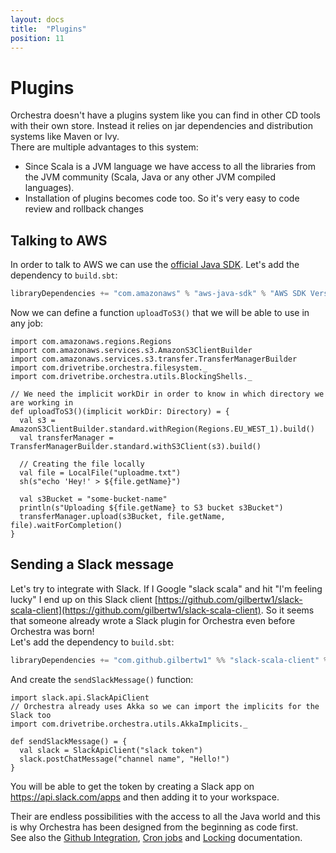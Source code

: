 ```yaml
---
layout: docs
title:  "Plugins"
position: 11
---
```


# Plugins

Orchestra doesn't have a plugins system like you can find in other CD tools with their own store. Instead it relies on
jar dependencies and distribution systems like Maven or Ivy.  
There are multiple advantages to this system:
- Since Scala is a JVM language we have access to all the libraries from the JVM community (Scala, Java or any other
JVM compiled languages).
- Installation of plugins becomes code too. So it's very easy to code review and rollback changes

## Talking to AWS

In order to talk to AWS we can use the [official Java SDK](https://github.com/aws/aws-sdk-java). Let's add the dependency
to `build.sbt`:
```scala
libraryDependencies += "com.amazonaws" % "aws-java-sdk" % "AWS SDK Version"
```

Now we can define a function `uploadToS3()` that we will be able to use in any job:
```tut:silent
import com.amazonaws.regions.Regions
import com.amazonaws.services.s3.AmazonS3ClientBuilder
import com.amazonaws.services.s3.transfer.TransferManagerBuilder
import com.drivetribe.orchestra.filesystem._
import com.drivetribe.orchestra.utils.BlockingShells._

// We need the implicit workDir in order to know in which directory we are working in
def uploadToS3()(implicit workDir: Directory) = {
  val s3 = AmazonS3ClientBuilder.standard.withRegion(Regions.EU_WEST_1).build()
  val transferManager = TransferManagerBuilder.standard.withS3Client(s3).build()

  // Creating the file locally 
  val file = LocalFile("uploadme.txt")
  sh(s"echo 'Hey!' > ${file.getName}")

  val s3Bucket = "some-bucket-name"
  println(s"Uploading ${file.getName} to S3 bucket s3Bucket")
  transferManager.upload(s3Bucket, file.getName, file).waitForCompletion()
}
```

## Sending a Slack message

Let's try to integrate with Slack. If I Google "slack scala" and hit "I'm feeling lucky" I end up on this Slack client
[https://github.com/gilbertw1/slack-scala-client](https://github.com/gilbertw1/slack-scala-client). So it seems that
someone already wrote a Slack plugin for Orchestra even before Orchestra was born!  
Let's add the dependency to `build.sbt`:
```scala
libraryDependencies += "com.github.gilbertw1" %% "slack-scala-client" % "Slack client version"
```

And create the `sendSlackMessage()` function:
```tut:silent
import slack.api.SlackApiClient
// Orchestra already uses Akka so we can import the implicits for the Slack too
import com.drivetribe.orchestra.utils.AkkaImplicits._

def sendSlackMessage() = {
  val slack = SlackApiClient("slack token")
  slack.postChatMessage("channel name", "Hello!")
}
```
You will be able to get the token by creating a Slack app on https://api.slack.com/apps and then adding it to your
workspace.

Their are endless possibilities with the access to all the Java world and this is why Orchestra has been designed from
the beginning as code first.  
See also the [Github Integration](github.html), [Cron jobs](cron.html) and [Locking](github.html) documentation.
